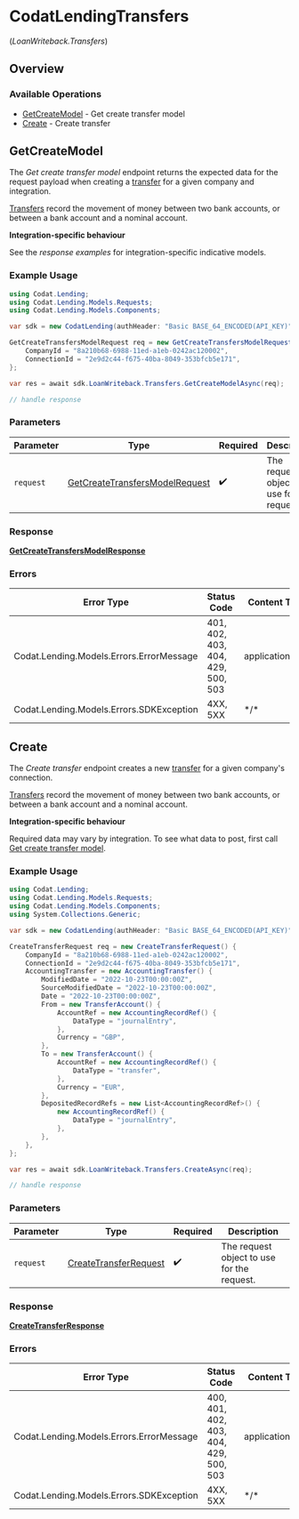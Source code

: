 # CodatLendingTransfers
(*LoanWriteback.Transfers*)

## Overview

### Available Operations

* [GetCreateModel](#getcreatemodel) - Get create transfer model
* [Create](#create) - Create transfer

## GetCreateModel

The *Get create transfer model* endpoint returns the expected data for the request payload when creating a [transfer](https://docs.codat.io/lending-api#/schemas/Transfer) for a given company and integration.

[Transfers](https://docs.codat.io/lending-api#/schemas/Transfer) record the movement of money between two bank accounts, or between a bank account and a nominal account.

**Integration-specific behaviour**

See the *response examples* for integration-specific indicative models.


### Example Usage

```csharp
using Codat.Lending;
using Codat.Lending.Models.Requests;
using Codat.Lending.Models.Components;

var sdk = new CodatLending(authHeader: "Basic BASE_64_ENCODED(API_KEY)");

GetCreateTransfersModelRequest req = new GetCreateTransfersModelRequest() {
    CompanyId = "8a210b68-6988-11ed-a1eb-0242ac120002",
    ConnectionId = "2e9d2c44-f675-40ba-8049-353bfcb5e171",
};

var res = await sdk.LoanWriteback.Transfers.GetCreateModelAsync(req);

// handle response
```

### Parameters

| Parameter                                                                                 | Type                                                                                      | Required                                                                                  | Description                                                                               |
| ----------------------------------------------------------------------------------------- | ----------------------------------------------------------------------------------------- | ----------------------------------------------------------------------------------------- | ----------------------------------------------------------------------------------------- |
| `request`                                                                                 | [GetCreateTransfersModelRequest](../../Models/Requests/GetCreateTransfersModelRequest.md) | :heavy_check_mark:                                                                        | The request object to use for the request.                                                |

### Response

**[GetCreateTransfersModelResponse](../../Models/Requests/GetCreateTransfersModelResponse.md)**

### Errors

| Error Type                               | Status Code                              | Content Type                             |
| ---------------------------------------- | ---------------------------------------- | ---------------------------------------- |
| Codat.Lending.Models.Errors.ErrorMessage | 401, 402, 403, 404, 429, 500, 503        | application/json                         |
| Codat.Lending.Models.Errors.SDKException | 4XX, 5XX                                 | \*/\*                                    |

## Create

The *Create transfer* endpoint creates a new [transfer](https://docs.codat.io/lending-api#/schemas/Transfer) for a given company's connection.

[Transfers](https://docs.codat.io/lending-api#/schemas/Transfer) record the movement of money between two bank accounts, or between a bank account and a nominal account.

**Integration-specific behaviour**

Required data may vary by integration. To see what data to post, first call [Get create transfer model](https://docs.codat.io/lending-api#/operations/get-create-transfers-model).

### Example Usage

```csharp
using Codat.Lending;
using Codat.Lending.Models.Requests;
using Codat.Lending.Models.Components;
using System.Collections.Generic;

var sdk = new CodatLending(authHeader: "Basic BASE_64_ENCODED(API_KEY)");

CreateTransferRequest req = new CreateTransferRequest() {
    CompanyId = "8a210b68-6988-11ed-a1eb-0242ac120002",
    ConnectionId = "2e9d2c44-f675-40ba-8049-353bfcb5e171",
    AccountingTransfer = new AccountingTransfer() {
        ModifiedDate = "2022-10-23T00:00:00Z",
        SourceModifiedDate = "2022-10-23T00:00:00Z",
        Date = "2022-10-23T00:00:00Z",
        From = new TransferAccount() {
            AccountRef = new AccountingRecordRef() {
                DataType = "journalEntry",
            },
            Currency = "GBP",
        },
        To = new TransferAccount() {
            AccountRef = new AccountingRecordRef() {
                DataType = "transfer",
            },
            Currency = "EUR",
        },
        DepositedRecordRefs = new List<AccountingRecordRef>() {
            new AccountingRecordRef() {
                DataType = "journalEntry",
            },
        },
    },
};

var res = await sdk.LoanWriteback.Transfers.CreateAsync(req);

// handle response
```

### Parameters

| Parameter                                                               | Type                                                                    | Required                                                                | Description                                                             |
| ----------------------------------------------------------------------- | ----------------------------------------------------------------------- | ----------------------------------------------------------------------- | ----------------------------------------------------------------------- |
| `request`                                                               | [CreateTransferRequest](../../Models/Requests/CreateTransferRequest.md) | :heavy_check_mark:                                                      | The request object to use for the request.                              |

### Response

**[CreateTransferResponse](../../Models/Requests/CreateTransferResponse.md)**

### Errors

| Error Type                               | Status Code                              | Content Type                             |
| ---------------------------------------- | ---------------------------------------- | ---------------------------------------- |
| Codat.Lending.Models.Errors.ErrorMessage | 400, 401, 402, 403, 404, 429, 500, 503   | application/json                         |
| Codat.Lending.Models.Errors.SDKException | 4XX, 5XX                                 | \*/\*                                    |